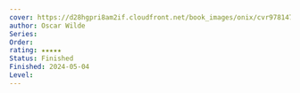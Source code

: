 ```yaml
---
cover: https://d28hgpri8am2if.cloudfront.net/book_images/onix/cvr9781476788128/the-picture-of-dorian-gray-9781476788128_hr.jpg
author: Oscar Wilde
Series: 
Order: 
rating: ★★★★★
Status: Finished
Finished: 2024-05-04
Level:
---
```









